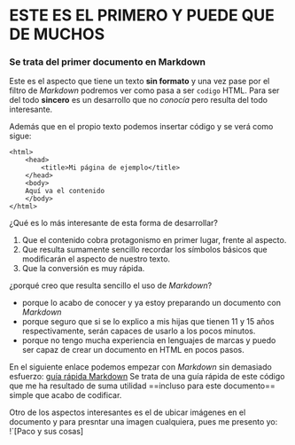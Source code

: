 # ESTE ES EL PRIMERO Y PUEDE QUE DE MUCHOS
### Se trata del primer documento en Markdown

Este es el aspecto que tiene un texto **sin formato** y una vez pase por el filtro de *Markdown* 
podremos ver como pasa a ser `codigo` HTML. 
Para ser del todo **sincero** es un desarrollo que no *conocía* pero resulta del todo interesante.

Además que en el propio texto podemos insertar código y se verá como sigue: 

```
<html>
	<head>
		<title>Mi página de ejemplo</title>
	</head>
	<body>
	Aquí va el contenido
	</body>
</html>
``` 

¿Qué es lo más interesante de esta forma de desarrollar?
1. Que el contenido cobra protagonismo en primer lugar, frente al aspecto.
2. Que resulta sumamente sencillo recordar los símbolos básicos que modificarán el aspecto de nuestro texto.
3. Que la conversión es muy rápida.

¿porqué creo que resulta sencillo el uso de *Markdown*?
- porque lo acabo de conocer y ya estoy preparando un documento con *Markdown*
- porque seguro que si se lo explico a mis hijas que tienen 11 y 15 años respectivamente, serán capaces de usarlo a los pocos minutos.
- porque no tengo mucha experiencia en lenguajes de marcas y puedo ser capaz de crear un documento en HTML en pocos pasos.

En el siguiente enlace podemos empezar con *Markdown* sin demasiado esfuerzo: [guía rápida Markdown](https://www.markdownguide.org/cheat-sheet/)
Se trata de una guía rápida de este código que me ha resultado de suma utilidad ==incluso para este documento== simple que acabo de codificar.

Otro de los aspectos interesantes es el de ubicar imágenes en el documento y para presntar una imagen cualquiera, pues me presento yo:
!`[Paco y sus cosas]
